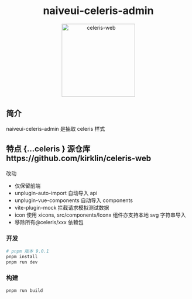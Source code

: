<div align='center'>
    <h1>naiveui-celeris-admin</h1>
    <div>
        <img src='https://www.naiveui.com/assets/naivelogo-BdDVTUmz.svg' alt='celeris-web' width='200'  height='200'/>
    </div>
</div>

## 简介

naiveui-celeris-admin 是抽取 celeris 样式 

## 特点 {...celeris } 源仓库https://github.com/kirklin/celeris-web

改动
-   仅保留前端
-   unplugin-auto-import 自动导入 api
-   unplugin-vue-components 自动导入 components
-   vite-plugin-mock 拦截请求模拟测试数据
-   icon 使用 xicons, src/components/Iconx 组件亦支持本地 svg 字符串导入
-   移除所有@celeris/xxx 依赖包

### 开发

```bash
# pnpm 版本 9.0.1
pnpm install
pnpm run dev
```

### 构建

```bash
pnpm run build
```
